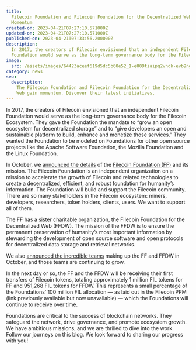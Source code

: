 ```yaml
---
title:
  Filecoin Foundation and Filecoin Foundation for the Decentralized Web Gain
  Momentum
created-on: 2023-04-21T07:27:10.571000Z
updated-on: 2023-04-21T07:27:10.571000Z
published-on: 2023-04-21T07:33:56.200000Z
description:
  In 2017, the creators of Filecoin envisioned that an independent Filecoin
  Foundation would serve as the long-term governance body for the Filecoin Ecosystem.
image:
  src: /assets/images/64423aceef619d5dc5b60e52_1-e009tiaipq2vndk-evb9ng.png
category: news
seo:
  description:
    The Filecoin Foundation and Filecoin Foundation for the Decentralized
    Web gain momentum. Discover their latest initiatives.
---
```


In 2017, the creators of Filecoin envisioned that an independent Filecoin Foundation would serve as the long-term governance body for the Filecoin Ecosystem. They gave the Foundation the mandate to “grow an open ecosystem for decentralized storage” and to “give developers an open and sustainable platform to build, enhance and monetize those services.” They wanted the Foundation to be modeled on Foundations for other open source projects like the Apache Software Foundation, the Mozilla Foundation and the Linux Foundation.

In October, we [announced the details](https://www.youtube.com/watch?v=Sakannch1Dw&feature=emb_title) of the [Filecoin Foundation (FF)](https://fil.org/) and its mission. The Filecoin Foundation is an independent organization on a mission to accelerate the growth of Filecoin and related technologies to create a decentralized, efficient, and robust foundation for humanity’s information. The Foundation will build and support the Filecoin community. There are so many stakeholders in the Filecoin ecosystem: miners, developers, researchers, token holders, clients, users. We want to support all of them.

The FF has a sister charitable organization, the Filecoin Foundation for the Decentralized Web (FFDW). The mission of the FFDW is to ensure the permanent preservation of humanity’s most important information by stewarding the development of open source software and open protocols for decentralized data storage and retrieval networks.

We also [announced the incredible teams](https://www.youtube.com/watch?v=6OY4xAs3Grg&feature=emb_title) making up the FF and FFDW in October, and those teams are continuing to grow.

In the next day or so, the FF and the FFDW will be receiving their first transfers of Filecoin tokens, totaling approximately 1 million FIL tokens for FF and 951,268 FIL tokens for FFDW. This represents a small percentage of the Foundations’ 100 million FIL allocation — as laid out in the Filecoin PPM (link previously available but now unavailable) — which the Foundations will continue to receive over time.

Foundations are critical to the success of blockchain networks. They safeguard the network, drive governance, and promote ecosystem growth. We have ambitious missions, and we are thrilled to dive into the work. Follow our journeys on this blog. We look forward to sharing our progress with you!
